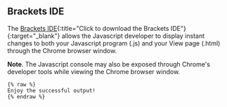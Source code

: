 ## Brackets IDE

The [Brackets IDE](https://brackets.io/){:title="Click to download the Brackets IDE"}{:target="_blank"} allows the Javascript developer to display instant changes to both your Javascript program (.js) and your View page (.html) through the Chrome browser window.

**Note**. The Javascript console may also be exposed through Chrome's developer tools while viewing the Chrome browser window.

```liquid
{% raw %}
Enjoy the successful output!
{% endraw %}
```
